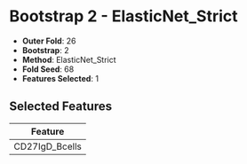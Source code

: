 # Bootstrap 2 - ElasticNet_Strict

- **Outer Fold**: 26
- **Bootstrap**: 2
- **Method**: ElasticNet_Strict
- **Fold Seed**: 68
- **Features Selected**: 1

## Selected Features

| Feature |
|---------|
| CD27IgD_Bcells |
